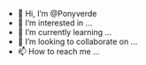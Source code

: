 - 👋 Hi, I’m @Ponyverde
- 👀 I’m interested in ...
- 🌱 I’m currently learning ...
- 💞️ I’m looking to collaborate on ...
- 📫 How to reach me ...

<!---
Ponyverde/Ponyverde is a ✨ special ✨ repository because its `README.md` (this file) appears on your GitHub profile.
You can click the Preview link to take a look at your changes.
--->
